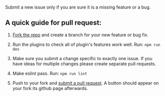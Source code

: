 Submit a new issue only if you are sure it is a missing feature or a bug.

## A quick guide for pull request:

1. [Fork the repo](https://help.github.com/articles/fork-a-repo) and create a branch for your new feature or bug fix.

2. Run the plugins to check all of plugin's features work well. Run: `npm run dev`

3. Make sure you submit a change specific to exactly one issue. If you have ideas for multiple changes please create separate pull requests.

4. Make eslint pass. Run: `npm run lint`

5. Push to your fork and [submit a pull request](https://help.github.com/articles/using-pull-requests). A button should
appear on your fork its github page afterwards.
